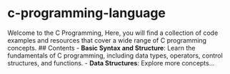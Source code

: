 # c-programming-language
Welcome to the C Programming, Here, you will find a collection of code examples and resources that cover a wide range of C programming concepts.  ## Contents - **Basic Syntax and Structure**: Learn the fundamentals of C programming, including data types, operators, control structures, and functions. - **Data Structures**: Explore more concepts...
